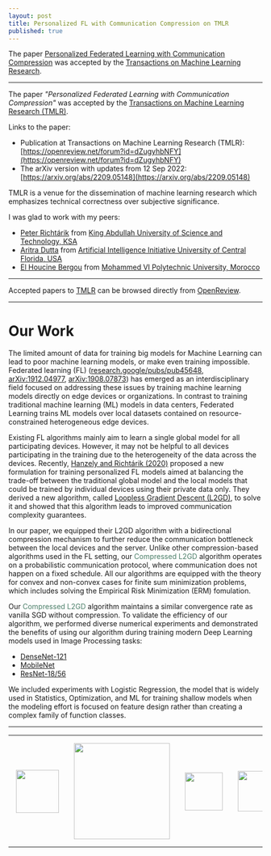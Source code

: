 ```yaml
---
layout: post
title: Personalized FL with Communication Compression on TMLR
published: true
---
```


The paper [Personalized Federated Learning with Communication Compression](https://openreview.net/forum?id=dZugyhbNFY) was accepted by the [Transactions on Machine Learning Research](https://jmlr.csail.mit.edu/tmlr/index.html).

---


The paper *"Personalized Federated Learning with Communication Compression"* was accepted by the [Transactions on Machine Learning Research (TMLR)](https://jmlr.csail.mit.edu/tmlr/index.html).

Links to the paper: 
* Publication at Transactions on Machine Learning Research (TMLR): [https://openreview.net/forum?id=dZugyhbNFY](https://openreview.net/forum?id=dZugyhbNFY)
* The arXiv version with updates from 12 Sep 2022: [https://arxiv.org/abs/2209.05148](https://arxiv.org/abs/2209.05148)

TMLR is a venue for the dissemination of machine learning research which emphasizes technical correctness over subjective significance.

I was glad to work with my peers:
* [Peter Richtárik](https://richtarik.org/) from [King Abdullah University of Science and Technology, KSA](https://cemse.kaust.edu.sa/)
* [Aritra Dutta](http://www.aritradutta.com/) from [Artificial Intelligence Initiative University of Central Florida, USA](https://ai.ucf.edu/)
* [El Houcine Bergou](https://ehbergou.github.io) from [Mohammed VI Polytechnic University, Morocco](https://www.um6p.ma/index.php/en/vision)

---

Accepted papers to [TMLR](https://jmlr.org/tmlr/) can be browsed directly from [OpenReview](https://openreview.net/group?id=TMLR). 

---

# Our Work

The limited amount of data for training big models for Machine Learning can lead to poor machine learning models, or make even training impossible. Federated learning (FL) ([research.google/pubs/pub45648](https://research.google/pubs/pub45648/), 
[arXiv:1912.04977](https://arxiv.org/abs/1912.04977), [arXiv:1908.07873](https://arxiv.org/abs/1908.07873)) has emerged as an interdisciplinary field focused on addressing these issues by training machine learning models directly on edge devices or organizations. In contrast to training traditional machine learning (ML) models in data centers, Federated Learning trains ML models over local datasets contained on resource-constrained heterogeneous edge devices.

Existing FL algorithms mainly aim to learn a single global model for all participating devices. However, it may not be helpful to all devices participating in the training due to the heterogeneity of the data across the devices. Recently, [Hanzely and Richtárik (2020)](https://arxiv.org/abs/2002.05516) proposed a new formulation for training personalized FL models aimed at 
balancing the trade-off between the traditional global model and the local models that could be trained by individual devices using their private data only. They derived a new algorithm, called [Loopless Gradient Descent (L2GD)](https://arxiv.org/abs/2002.05516), to solve it and showed that this algorithm leads to improved communication complexity guarantees.

In our paper, we equipped their L2GD algorithm with a bidirectional compression mechanism to further reduce the communication bottleneck between the local devices and the server. Unlike other compression-based algorithms used in the FL setting, our <span style="color:rgb(74,126,104)">Compressed L2GD</span> algorithm operates on a probabilistic communication protocol, where communication does not happen on a fixed schedule.
All our algorithms are equipped with the theory for convex and non-convex cases for finite sum minimization problems,  which includes solving the Empirical Risk Minimization (ERM) fomulation.

Our <span style="color:rgb(74,126,104)">Compressed L2GD</span> algorithm maintains a similar convergence rate as vanilla SGD without compression. To validate the efficiency of our algorithm, we performed diverse numerical experiments and demonstrated the benefits of using our algorithm during training modern Deep Learning models used in Image Processing tasks:

* [DenseNet-121](https://arxiv.org/abs/1608.06993)
* [MobileNet](https://arxiv.org/abs/1704.04861)
* [ResNet-18/56](https://arxiv.org/abs/1512.03385)

We included experiments with Logistic Regression, the model that is widely used in Statistics, Optimization, and ML for training shallow models when the modeling effort is focused on feature design rather than creating a complex family of function classes.

---


<table style="text-align:center;">
<tr>
<td style="padding:15px;text-align:center;vertical-align:middle;"> <img height="85px" src="https://burlachenkok.github.io/materials/KAUST-logo.svg"/> </td> 
<td style="padding:15px;text-align:center;vertical-align:middle;"> <img height="190px" src="https://burlachenkok.github.io/materials/ucf-logo-2022.svg"/> </td>
<td style="padding:15px;text-align:center;vertical-align:middle;"> <img height="75px" src="https://burlachenkok.github.io/materials/UM6P-logo.png"/> </td>
<td style="padding:15px;text-align:center;vertical-align:middle;"> <img height="80px" src="https://burlachenkok.github.io/materials/tmlr.jpg"/> </td>
</tr>
</table>
